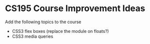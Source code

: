 # CS195 Course Improvement Ideas

Add the following topics to the course

- CSS3 flex boxes (replace the module on floats?)
- CSS3 media queries

